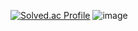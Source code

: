 [![Solved.ac Profile](http://mazassumnida.wtf/api/generate_badge?boj=shinabro0131)](https://solved.ac/shinabro0131)
![image](https://github.com/user-attachments/assets/59a93dc6-3dc3-4adb-a3b2-a76dd5ae282f)
